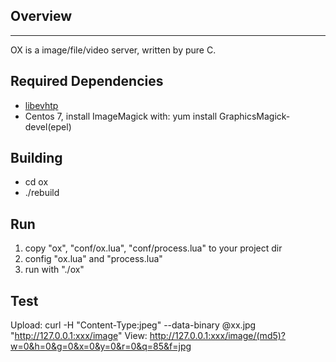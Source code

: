 ## Overview
***

OX is a image/file/video server, written by pure C.

## Required Dependencies
* [libevhtp](https://github.com/ellzey/libevhtp/)
* Centos 7, install ImageMagick with: yum install GraphicsMagick-devel(epel)

## Building
* cd ox
* ./rebuild

## Run
1. copy "ox", "conf/ox.lua", "conf/process.lua" to your project dir
2. config "ox.lua" and "process.lua"
3. run with "./ox"

## Test
Upload: curl -H "Content-Type:jpeg" --data-binary @xx.jpg "http://127.0.0.1:xxx/image"
View: http://127.0.0.1:xxx/image/(md5)?w=0&h=0&g=0&x=0&y=0&r=0&q=85&f=jpg
